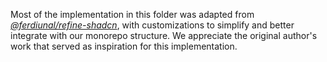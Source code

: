 Most of the implementation in this folder was adapted from [_@ferdiunal/refine-shadcn_](https://github.com/ferdiunal/refine-shadcn), with customizations to simplify and better integrate with our monorepo structure. We appreciate the original author's work that served as inspiration for this implementation.
